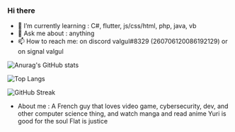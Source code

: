 ### Hi there





- 🌱 I’m currently learning : C#, flutter, js/css/html, php, java, vb
- 💬 Ask me about : anything
- 📫 How to reach me: on discord valgul#8329 (260706120086192129) or on signal valgul


![Anurag's GitHub stats](https://github-readme-stats.vercel.app/api?username=valgulnecron&show_icons=true&count_private=true&border_radius=50&bg_color=1e1e2e&text_color=cdd6f4&icon_color=cba6f7&title_color=94e2d5)

![Top Langs](https://github-readme-stats.vercel.app/api/top-langs/?username=valgulnecron&layout=compact&border_radius=50&bg_color=1e1e2e&text_color=cdd6f4&icon_color=cba6f7&title_color=94e2d5)

![GitHub Streak](https://github-readme-streak-stats.herokuapp.com?user=ValgulNecron&border_radius=50&bg_color=1e1e2e&text_color=cdd6f4&icon_color=cba6f7&title_color=94e2d5)

- About me : 
A French guy that loves video game, cybersecurity, dev, and other computer science thing, and watch manga and read anime
Yuri is good for the soul
Flat is justice



